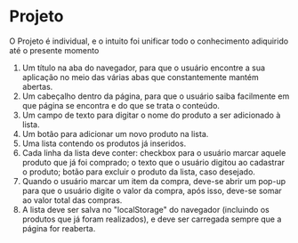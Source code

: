 <h1>Projeto</h1>

<p>O Projeto é individual, e o intuito foi unificar todo o conhecimento adiquirido até o presente momento</p>

<ol>
<li> Um título na aba do navegador, para que o usuário encontre a sua aplicação no meio
das várias abas que constantemente mantém abertas.</li>
<li> Um cabeçalho dentro da página, para que o usuário saiba facilmente em que página se
encontra e do que se trata o conteúdo.</li>
<li> Um campo de texto para digitar o nome do produto a ser adicionado à lista.</li>
<li> Um botão para adicionar um novo produto na lista.</li>
<li> Uma lista contendo os produtos já inseridos.</li>
<li> Cada linha da lista deve conter: checkbox para o usuário marcar aquele produto que já
foi comprado; o texto que o usuário digitou ao cadastrar o produto; botão para excluir
o produto da lista, caso desejado.</li>
<li> Quando o usuário marcar um item da compra, deve-se abrir um pop-up para que o
usuário digite o valor da compra, após isso, deve-se somar ao valor total das compras.</li>
<li> A lista deve ser salva no "localStorage" do navegador (incluindo os produtos que já
foram realizados), e deve ser carregada sempre que a página for reaberta.</li>
</ol>
